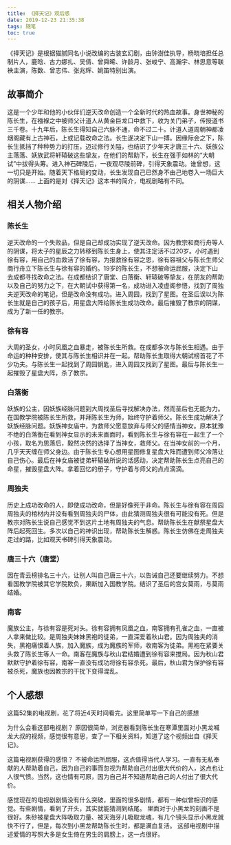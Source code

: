 ```yaml
---
title: 《择天记》观后感
date: 2019-12-23 21:35:38
tags: 随笔
toc: true
---
```

《择天记》是根据猫腻同名小说改编的古装玄幻剧，由钟澍佳执导，杨晓培担任总制片人，鹿晗、古力娜扎、吴倩、曾舜晞、许龄月、张峻宁、高瀚宇、林思意等联袂主演，陈数、曾志伟、张兆辉、姚笛特别出演。
<!--more-->
## 故事简介
这是一个少年和他的小伙伴们逆天改命创造一个全新时代的热血故事。身世神秘的陈长生，在襁褓之中被师父计道人从黄金巨龙口中救下，收为关门弟子，传授道书三千卷。十九年后，陈长生得知自己六脉不通，命不过二十。计道人道周朝神都凌烟阁藏有上古神石，上或记载改命之法。长生遂决定下山一搏。因缘际会之下，陈长生抵挡了种种势力的打压，迈过修行关隘，也结识了少年天才唐三十六、妖族公主落落、妖族武将轩辕破这些挚友，在他们的帮助下，长生在强手如林的“大朝试”中拔得头筹。进入神石碑陵后，一夜观尽陵前碑，引得天象震动。谁曾想，这一切只是开始。随着天下格局的变动，长生发现自己已然身不由己地卷入一场巨大的阴谋……
上面的是对《择天记》这本书的简介，电视剧略有不同。
## 相关人物介绍
### 陈长生
逆天改命的一个失败品，但是自己却成功实现了逆天改命。因为教宗和商行舟等人的阴谋，将太子的星辰之力转移到陈长生身上，使其注定活不过20岁。小时遇到徐有容，用自己的血救活了徐有容，为报救徐有容之恩，徐有容祖父与陈长生师父商行舟立下陈长生与徐有容的婚约。19岁的陈长生，不想被命运屈服，决定下山去成都寻找改命之法。在成都结识了唐堂、白落衡、轩辕破等挚友，在朋友的帮助以及自己的努力之下，在大朝试中获得第一名，成功进入凌虚阁参悟，找到了周独夫逆天改命的笔记，但是改命没有成功。进入周园，找到了星图。在圣后误以为陈长生就是自己的孩子后，用星盘大阵给陈长生成功改命。最后摧毁了教宗的阴谋，成为了新一任的教宗。
### 徐有容
大周的圣女，小时凤凰之血暴走，被陈长生所救。在成都多次与陈长生相遇。由于命运的种种安排，使其与陈长生相识并在一起。帮助陈长生取得大朝试榜首花了不少功夫。与陈长生一起找到了周园钥匙，进入周园又找到了星图。最后与陈长生一起摧毁了星盘大阵，杀了教宗。
### 白落衡
妖族的公主，因妖族经脉问题到大周找圣后寻找解决办法，然而圣后也无能为力。在国教学院被陈长生所救，并拜陈长生为师，始终守护着师父。陈长生成功解决了妖族经脉问题。妖族神女庙中，为救师父愿意放弃与师父的感情当神女。原本犹豫不绝的白落衡在看到神女显示的未来画面时，看到陈长生与徐有容在一起生了一个小孩，取名为思落后，毅然决然的选择了当神女，救师父。在当神女前的一个月，几乎天天缠在师父身边。由于陈长生专心想用星图修复星盘大阵而遭到师父冷落让自己伤心。最后在神女庙被徒弟轩辕破所说的话感动，决定帮助陈长生点亮自己的命星，摧毁星盘大阵。拿着回忆的册子，守护着与师父的点点滴滴。
### 周独夫
历史上成功改命的人，即使成功改命，但是好像死于非命。陈长生与徐有容在周园周独夫的棺材内并没有看到周独夫的尸体，由此猜测周独夫很有可能没有死。但是教宗对陈长生说自己感觉不到这片土地有周独夫的气息。帮助陈长生在献祭星盘大阵后起死回生。多次以自己的神识出现，帮助陈长生解惑。陈长生仿佛在走周独夫走过的路，比如观天书碑引得天象震动。
### 唐三十六（唐堂）
因在青云榜排名三十六，让别人叫自己唐三十六，以告诫自己还要继续努力。不想看国教学院被其它学院欺负，果断加入国教学院。结识了圣后的宫女莫雨，与莫雨结婚。
### 南客
魔族公主，与徐有容是死对头。徐有容拥有凤凰之血，南客拥有孔雀之血，一直被人拿来做比较。是周独夫妹妹黑袍的徒弟，一直深爱着秋山君。因为周独夫的消失，黑袍痛恨着人族，加入魔族，成为魔族的军师，收南客为徒弟。黑袍在紧要关头救了陈长生等人一命。南客在魔族与秋山君结婚遭到徐有容来搅局。因为秋山君默默守护着徐有容，南客一直没有成功将徐有容杀死。最后，秋山君为保护徐有容被杀死，魔族也因教宗的干扰下变得混乱。
## 个人感想
这篇52集的电视剧，花了将近4天时间看完。这里简单写一下自己的感想

为什么会看这部电视剧？
原因很简单，浏览器看到陈长生在寒潭里面对小黑龙喊龙大叔的视频，感觉很有意思，查了一下相关资料，知道了这个视频出自《择天记》。

这篇电视剧获得的感悟？
不被命运所屈服，这点值得当代人学习。一直有无私奉献的人帮助着自己，因为自己的事而忽视为帮助自己付出很大代价的人，这点也让人很气愤。当然，这也情有可原，因为自己并不知道帮助自己的人付出了很大代价。

感觉现在的电视剧剧情没有什么突破，里面的很多剧情，都有一种似曾相识的感觉。有些剧情，看到了开头，其实就能猜测到结尾。
里面对于小黑龙的刻画不是很好。朱砂被星盘大阵吸取力量、被天海牙儿吸取龙魂，有几个镜头显示小黑龙就快不行了，但是，每次到小黑龙帮助陈长生时，都是满血复活。
这部电视剧中描述爱情的写照大多是女生倚在男生的肩膀上，这一点很好。